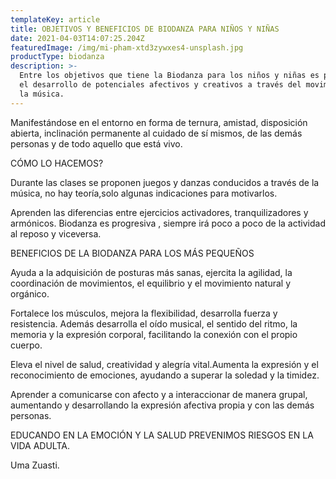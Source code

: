 ```yaml
---
templateKey: article
title: OBJETIVOS Y BENEFICIOS DE BIODANZA PARA NIÑOS Y NIÑAS
date: 2021-04-03T14:07:25.204Z
featuredImage: /img/mi-pham-xtd3zywxes4-unsplash.jpg
productType: biodanza
description: >-
  Entre los objetivos que tiene la Biodanza para los niños y niñas es potenciar
  el desarrollo de potenciales afectivos y creativos a través del movimiento y
  la música.
---
```

Manifestándose en el entorno en forma de ternura, amistad, disposición abierta, inclinación permanente al cuidado de sí mismos, de las demás personas y de todo aquello que está vivo. 

CÓMO LO HACEMOS?

Durante las clases se proponen juegos y danzas conducidos a través de la música, no hay teoría,solo algunas indicaciones para motivarlos.

Aprenden las diferencias entre ejercicios activadores, tranquilizadores y armónicos. Biodanza es progresiva , siempre irá poco a poco de la actividad al reposo y viceversa.

BENEFICIOS DE LA BIODANZA PARA LOS MÁS PEQUEÑOS

Ayuda a la adquisición de posturas más sanas, ejercita la agilidad, la coordinación de movimientos, el equilibrio y el movimiento natural y orgánico.

Fortalece los músculos, mejora la flexibilidad, desarrolla fuerza y resistencia. Además desarrolla el oído musical, el sentido del ritmo, la memoria y la expresión corporal, facilitando la conexión con el propio cuerpo.

Eleva el nivel de salud, creatividad y alegría vital.Aumenta la expresión y el reconocimiento de emociones, ayudando a superar la soledad y la timidez.

Aprender a comunicarse con afecto y a interaccionar de manera grupal, aumentando y desarrollando la expresión afectiva propia y con las demás personas.

EDUCANDO EN LA EMOCIÓN Y LA SALUD PREVENIMOS RIESGOS EN LA VIDA ADULTA.

Uma Zuasti.
